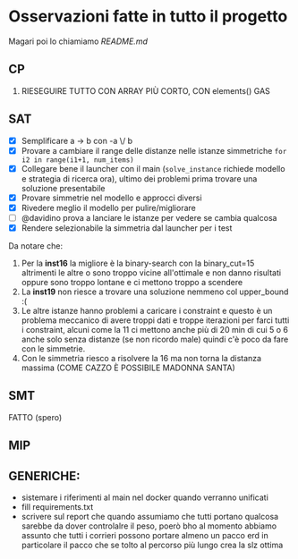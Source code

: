 # Osservazioni fatte in tutto il progetto

Magari poi lo chiamiamo _README.md_

## CP

1. RIESEGUIRE TUTTO CON ARRAY PIÙ CORTO, CON elements() GAS

## SAT

* [X] Semplificare a -> b con -a  \\/ b
* [X] Provare a cambiare il range delle distanze nelle istanze simmetriche `for i2 in range(i1+1, num_items)`
* [X] Collegare bene il launcher con il main (`solve_instance` richiede modello e strategia di ricerca ora), ultimo dei problemi prima trovare una soluzione presentabile
* [X] Provare simmetrie nel modello e approcci diversi
* [X] Rivedere meglio il modello per pulire/migliorare
* [ ] @davidino prova a lanciare le istanze per vedere se cambia qualcosa
* [X] Rendere selezionabile la simmetria dal launcher per i test

Da notare che:

1. Per la **inst16** la migliore è la binary-search con la binary_cut=15 altrimenti le altre o sono troppo vicine all'ottimale e non danno risultati oppure sono troppo lontane e ci mettono troppo a scendere
2. La **inst19** non riesce a trovare una soluzione nemmeno col upper_bound :(
3. Le altre istanze hanno problemi a caricare i constraint e questo è un problema meccanico di avere troppi dati e troppe iterazioni per farci tutti i constraint, alcuni come la 11 ci mettono anche più di 20 min di cui 5 o 6 anche solo senza distanze (se non ricordo male) quindi c'è poco da fare con le simmetrie.
4. Con le simmetria riesco a risolvere la 16 ma non torna la distanza massima (COME CAZZO È POSSIBILE MADONNA SANTA)

## SMT

FATTO (spero)

## MIP

## GENERICHE:

- sistemare i riferimenti al main nel docker quando verranno unificati
- fill requirements.txt
- scrivere sul report che quando assumiamo che tutti portano qualcosa sarebbe da dover controlalre il peso, poerò bho al momento abbiamo assunto che tutti i corrieri possono portare almeno un pacco erd in particolare il pacco che se tolto al percorso più lungo crea la slz ottima
